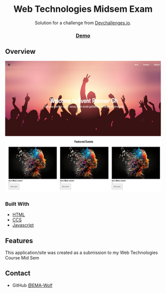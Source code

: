 <!-- Please update value in the {}  -->

<h1 align="center">Web Technologies Midsem Exam</h1>

<div align="center">
   Solution for a challenge from  <a href="http://devchallenges.io" target="_blank">Devchallenges.io</a>.
</div>

<div align="center">
  <h3>
    <a href="https://moderninn.netlify.app/">
      Demo
    </a>
  </h3>
</div>


<!-- OVERVIEW -->

## Overview

![screenshot](css/images/Screenshot_5-11-2024_123235_127.0.0.1.jpeg)


### Built With

<!-- This section should list any major frameworks that you built your project using. Here are a few examples.-->

- [HTML](https://www.w3schools.com/html/)
- [CCS](https://www.w3schools.com/css/)
- [Javascript](https://www.w3schools.com/js/)

## Features

<!-- List the features of your application or follow the template. Don't share the figma file here :) -->

This application/site was created as a submission to my Web Technologies Course Mid Sem

## Contact
- GitHub [@EMA-Wolf](https://github.com/EMA-Wolf)